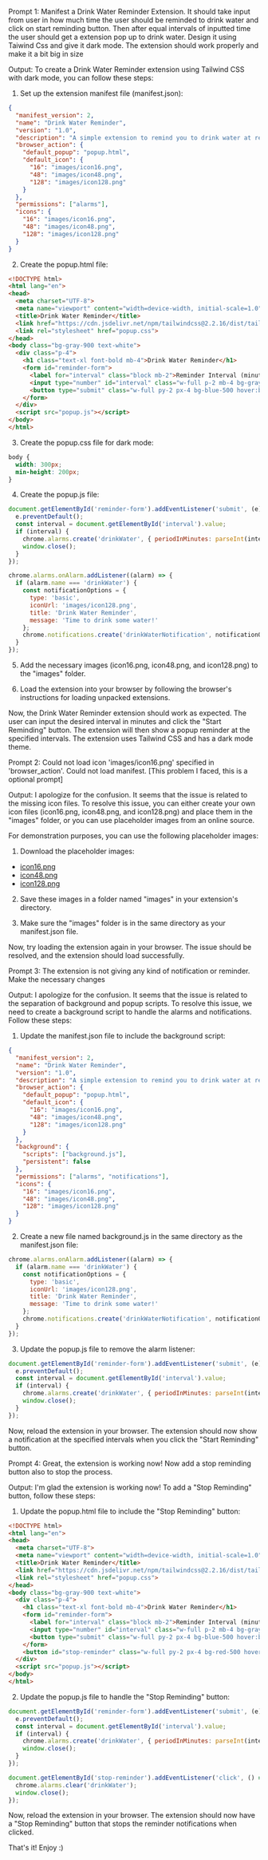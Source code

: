 Prompt 1: Manifest a Drink Water Reminder Extension. It should take input from user in how much time the user should be reminded to drink water and click on start reminding button. Then after equal intervals of inputted time the user should get a extension pop up to drink water. Design it using Taiwind Css and give it dark mode. The extension should work properly and make it a bit big in size

Output:
To create a Drink Water Reminder extension using Tailwind CSS with dark mode, you can follow these steps:

1. Set up the extension manifest file (manifest.json):

```json
{
  "manifest_version": 2,
  "name": "Drink Water Reminder",
  "version": "1.0",
  "description": "A simple extension to remind you to drink water at regular intervals.",
  "browser_action": {
    "default_popup": "popup.html",
    "default_icon": {
      "16": "images/icon16.png",
      "48": "images/icon48.png",
      "128": "images/icon128.png"
    }
  },
  "permissions": ["alarms"],
  "icons": {
    "16": "images/icon16.png",
    "48": "images/icon48.png",
    "128": "images/icon128.png"
  }
}
```

2. Create the popup.html file:

```html
<!DOCTYPE html>
<html lang="en">
<head>
  <meta charset="UTF-8">
  <meta name="viewport" content="width=device-width, initial-scale=1.0">
  <title>Drink Water Reminder</title>
  <link href="https://cdn.jsdelivr.net/npm/tailwindcss@2.2.16/dist/tailwind.min.css" rel="stylesheet">
  <link rel="stylesheet" href="popup.css">
</head>
<body class="bg-gray-900 text-white">
  <div class="p-4">
    <h1 class="text-xl font-bold mb-4">Drink Water Reminder</h1>
    <form id="reminder-form">
      <label for="interval" class="block mb-2">Reminder Interval (minutes):</label>
      <input type="number" id="interval" class="w-full p-2 mb-4 bg-gray-800 border border-gray-700 rounded" min="1" step="1" required>
      <button type="submit" class="w-full py-2 px-4 bg-blue-500 hover:bg-blue-700 text-white font-bold rounded">Start Reminding</button>
    </form>
  </div>
  <script src="popup.js"></script>
</body>
</html>
```

3. Create the popup.css file for dark mode:

```css
body {
  width: 300px;
  min-height: 200px;
}
```

4. Create the popup.js file:

```javascript
document.getElementById('reminder-form').addEventListener('submit', (e) => {
  e.preventDefault();
  const interval = document.getElementById('interval').value;
  if (interval) {
    chrome.alarms.create('drinkWater', { periodInMinutes: parseInt(interval) });
    window.close();
  }
});

chrome.alarms.onAlarm.addListener((alarm) => {
  if (alarm.name === 'drinkWater') {
    const notificationOptions = {
      type: 'basic',
      iconUrl: 'images/icon128.png',
      title: 'Drink Water Reminder',
      message: 'Time to drink some water!'
    };
    chrome.notifications.create('drinkWaterNotification', notificationOptions);
  }
});
```

5. Add the necessary images (icon16.png, icon48.png, and icon128.png) to the "images" folder.

6. Load the extension into your browser by following the browser's instructions for loading unpacked extensions.

Now, the Drink Water Reminder extension should work as expected. The user can input the desired interval in minutes and click the "Start Reminding" button. The extension will then show a popup reminder at the specified intervals. The extension uses Tailwind CSS and has a dark mode theme.

Prompt 2: Could not load icon 'images/icon16.png' specified in 'browser_action'.
Could not load manifest. [This problem I faced, this is a optional prompt]

Output:
I apologize for the confusion. It seems that the issue is related to the missing icon files. To resolve this issue, you can either create your own icon files (icon16.png, icon48.png, and icon128.png) and place them in the "images" folder, or you can use placeholder images from an online source.

For demonstration purposes, you can use the following placeholder images:

1. Download the placeholder images:

- [icon16.png](https://via.placeholder.com/16)
- [icon48.png](https://via.placeholder.com/48)
- [icon128.png](https://via.placeholder.com/128)

2. Save these images in a folder named "images" in your extension's directory.

3. Make sure the "images" folder is in the same directory as your manifest.json file.

Now, try loading the extension again in your browser. The issue should be resolved, and the extension should load successfully.

Prompt 3: The extension is not giving any kind of notification or reminder. Make the necessary changes

Output: 
I apologize for the confusion. It seems that the issue is related to the separation of background and popup scripts. To resolve this issue, we need to create a background script to handle the alarms and notifications. Follow these steps:

1. Update the manifest.json file to include the background script:

```json
{
  "manifest_version": 2,
  "name": "Drink Water Reminder",
  "version": "1.0",
  "description": "A simple extension to remind you to drink water at regular intervals.",
  "browser_action": {
    "default_popup": "popup.html",
    "default_icon": {
      "16": "images/icon16.png",
      "48": "images/icon48.png",
      "128": "images/icon128.png"
    }
  },
  "background": {
    "scripts": ["background.js"],
    "persistent": false
  },
  "permissions": ["alarms", "notifications"],
  "icons": {
    "16": "images/icon16.png",
    "48": "images/icon48.png",
    "128": "images/icon128.png"
  }
}
```

2. Create a new file named background.js in the same directory as the manifest.json file:

```javascript
chrome.alarms.onAlarm.addListener((alarm) => {
  if (alarm.name === 'drinkWater') {
    const notificationOptions = {
      type: 'basic',
      iconUrl: 'images/icon128.png',
      title: 'Drink Water Reminder',
      message: 'Time to drink some water!'
    };
    chrome.notifications.create('drinkWaterNotification', notificationOptions);
  }
});
```

3. Update the popup.js file to remove the alarm listener:

```javascript
document.getElementById('reminder-form').addEventListener('submit', (e) => {
  e.preventDefault();
  const interval = document.getElementById('interval').value;
  if (interval) {
    chrome.alarms.create('drinkWater', { periodInMinutes: parseInt(interval) });
    window.close();
  }
});
```

Now, reload the extension in your browser. The extension should now show a notification at the specified intervals when you click the "Start Reminding" button.

Prompt 4: Great, the extension is working now!
Now add a stop reminding button also to stop the process.

Output:
I'm glad the extension is working now! To add a "Stop Reminding" button, follow these steps:

1. Update the popup.html file to include the "Stop Reminding" button:

```html
<!DOCTYPE html>
<html lang="en">
<head>
  <meta charset="UTF-8">
  <meta name="viewport" content="width=device-width, initial-scale=1.0">
  <title>Drink Water Reminder</title>
  <link href="https://cdn.jsdelivr.net/npm/tailwindcss@2.2.16/dist/tailwind.min.css" rel="stylesheet">
  <link rel="stylesheet" href="popup.css">
</head>
<body class="bg-gray-900 text-white">
  <div class="p-4">
    <h1 class="text-xl font-bold mb-4">Drink Water Reminder</h1>
    <form id="reminder-form">
      <label for="interval" class="block mb-2">Reminder Interval (minutes):</label>
      <input type="number" id="interval" class="w-full p-2 mb-4 bg-gray-800 border border-gray-700 rounded" min="1" step="1" required>
      <button type="submit" class="w-full py-2 px-4 bg-blue-500 hover:bg-blue-700 text-white font-bold rounded mb-2">Start Reminding</button>
    </form>
    <button id="stop-reminder" class="w-full py-2 px-4 bg-red-500 hover:bg-red-700 text-white font-bold rounded">Stop Reminding</button>
  </div>
  <script src="popup.js"></script>
</body>
</html>
```

2. Update the popup.js file to handle the "Stop Reminding" button:

```javascript
document.getElementById('reminder-form').addEventListener('submit', (e) => {
  e.preventDefault();
  const interval = document.getElementById('interval').value;
  if (interval) {
    chrome.alarms.create('drinkWater', { periodInMinutes: parseInt(interval) });
    window.close();
  }
});

document.getElementById('stop-reminder').addEventListener('click', () => {
  chrome.alarms.clear('drinkWater');
  window.close();
});
```

Now, reload the extension in your browser. The extension should now have a "Stop Reminding" button that stops the reminder notifications when clicked.

That's it! Enjoy :)
